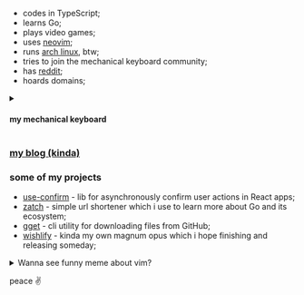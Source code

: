 - codes in TypeScript;
- learns Go;
- plays video games;
- uses [neovim](https://github.com/neovim/neovim);
- runs [arch linux](https://archlinux.org/), btw;
- tries to join the mechanical keyboard community;
- has [reddit](https://www.reddit.com/user/daniil-tsivinsky);
- hoards domains;

<details>
  <summary><h4>my mechanical keyboard</h4></summary>
  
  Keychron K6 with hotswap. currently using [tactile fruit switches](https://zatch.ru/red-fruit-switches) and [blank dot keycaps](https://zatch.ru/dot-keycaps); all came from Aliexpress :)
  
  <img src="./keyboard.jpg" alt="keyboard should be here" />
</details>

### [my blog (kinda)](https://github.com/tsivinsky/blog)

### some of my projects

- [use-confirm](https://github.com/tsivinsky/use-confirm) - lib for asynchronously confirm user actions in React apps;
- [zatch](https://github.com/tsivinsky/zatch) - simple url shortener which i use to learn more about Go and its ecosystem;
- [gget](https://github.com/tsivinsky/gget) - cli utility for downloading files from GitHub;
- [wishlify](https://github.com/tsivinsky/wishlify) - kinda my own magnum opus which i hope finishing and releasing someday;

<details>
  <summary>Wanna see funny meme about vim?</summary>
  <img src="https://fileasy.ru/vim.png" alt="vim meme" />
</details>

peace ✌️
